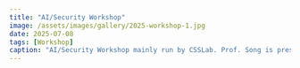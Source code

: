 ```yaml
---
title: "AI/Security Workshop"
image: /assets/images/gallery/2025-workshop-1.jpg
date: 2025-07-08
tags: [Workshop]
caption: "AI/Security Workshop mainly run by CSSLab. Prof. Song is presenting his work related on dynamic fuzzing systems"
---
```

